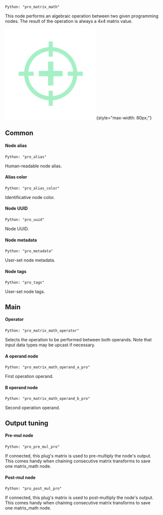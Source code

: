 `Python: "pro_matrix_math"`

This node performs an algebraic operation between two given programming nodes. The result of the operation is always a 4x4 matrix value.

![Icon](pro_matrix_math_swatch.png "Icon"){style="max-width: 80px;"}

## Common

#### Node alias
`Python: "pro_alias"`

Human-readable node alias.

#### Alias color
`Python: "pro_alias_color"`

Identificative node color.

#### Node UUID
`Python: "pro_uuid"`

Node UUID.

#### Node metadata
`Python: "pro_metadata"`

User-set node metadata.

#### Node tags
`Python: "pro_tags"`

User-set node tags.

## Main

#### Operator
`Python: "pro_matrix_math_operator"`

Selects the operation to be performed between both operands. Note that input data types may be upcast if necessary.

#### A operand node
`Python: "pro_matrix_math_operand_a_pro"`

First operation operand.

#### B operand node
`Python: "pro_matrix_math_operand_b_pro"`

Second operation operand.

## Output tuning

#### Pre-mul node
`Python: "pro_pre_mul_pro"`

If connected, this plug's matrix is used to pre-multiply the node's output. This comes handy when chaining consecutive matrix transforms to save one matrix_math node.

#### Post-mul node
`Python: "pro_post_mul_pro"`

If connected, this plug's matrix is used to post-multiply the node's output. This comes handy when chaining consecutive matrix transforms to save one matrix_math node.

